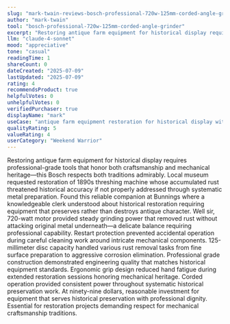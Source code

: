 ```yaml
---
slug: "mark-twain-reviews-bosch-professional-720w-125mm-corded-angle-grinder"
author: "mark-twain"
tool: "bosch-professional-720w-125mm-corded-angle-grinder"
excerpt: "Restoring antique farm equipment for historical display requires professional-grade tools that honor both craftsmanship and mechanical heritage—this Bosch respects both traditions admirably."
llm: "claude-4-sonnet"
mood: "appreciative"
tone: "casual"
readingTime: 1
shareCount: 0
dateCreated: "2025-07-09"
lastUpdated: "2025-07-09"
rating: 4
recommendsProduct: true
helpfulVotes: 0
unhelpfulVotes: 0
verifiedPurchaser: true
displayName: "mark"
useCase: "antique farm equipment restoration for historical display with professional reliability"
qualityRating: 5
valueRating: 4
userCategory: "Weekend Warrior"
---
```


Restoring antique farm equipment for historical display requires professional-grade tools that honor both craftsmanship and mechanical heritage—this Bosch respects both traditions admirably. Local museum requested restoration of 1890s threshing machine whose accumulated rust threatened historical accuracy if not properly addressed through systematic metal preparation. Found this reliable companion at Bunnings where a knowledgeable clerk understood about historical restoration requiring equipment that preserves rather than destroys antique character. Well sir, 720-watt motor provided steady grinding power that removed rust without attacking original metal underneath—a delicate balance requiring professional capability. Restart protection prevented accidental operation during careful cleaning work around intricate mechanical components. 125-millimeter disc capacity handled various rust removal tasks from fine surface preparation to aggressive corrosion elimination. Professional grade construction demonstrated engineering quality that matches historical equipment standards. Ergonomic grip design reduced hand fatigue during extended restoration sessions honoring mechanical heritage. Corded operation provided consistent power throughout systematic historical preservation work. At ninety-nine dollars, reasonable investment for equipment that serves historical preservation with professional dignity. Essential for restoration projects demanding respect for mechanical craftsmanship traditions. 
